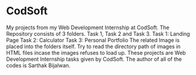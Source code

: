 # CodSoft
My projects from my Web Development Internship at CodSoft.
The Repository consists of 3 folders. Task 1, Task 2 and Task 3.
Task 1: Landing Page
Task 2: Calculator
Task 3: Personal Portfolio
The related Image is placed into the folders itself. Try to read the directory path of images in HTML files incase the images refuses to load up.
These projects are Web Development Internship tasks given by CodSoft. 
The author of all of the codes is Sarthak Bijalwan.
